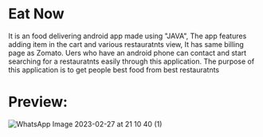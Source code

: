 # Eat Now
It is an food delivering android app made using "JAVA", The app features adding item in the cart and various restauratnts view, It has same billing page as Zomato.
Uers who have an android phone can contact and start searching for a restauratnts easily through this application. The purpose of this application is to get people best food from best restauratnts
# Preview:
![WhatsApp Image 2023-02-27 at 21 10 40 (1)](https://user-images.githubusercontent.com/115566468/221611213-cd61edc6-cac4-4b5f-840a-1d3ba1afc596.jpeg)
